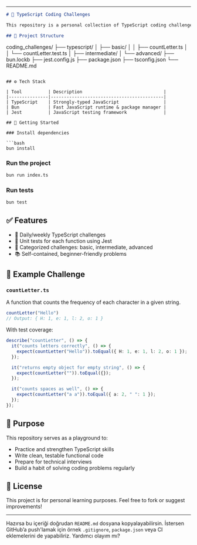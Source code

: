 
---

```md
# 🧠 TypeScript Coding Challenges

This repository is a personal collection of TypeScript coding challenges designed to improve my problem-solving and functional programming skills. Each challenge is implemented in TypeScript and tested using **Jest**.

## 📁 Project Structure

```

coding\_challenges/
├── typescript/
│   ├── basic/
│   │   ├── countLetter.ts
│   │   └── countLetter.test.ts
│   ├── intermediate/
│   └── advanced/
├── bun.lockb
├── jest.config.js
├── package.json
├── tsconfig.json
└── README.md

````

## ⚙️ Tech Stack

| Tool          | Description                               |
|---------------|-------------------------------------------|
| TypeScript    | Strongly-typed JavaScript                 |
| Bun           | Fast JavaScript runtime & package manager |
| Jest          | JavaScript testing framework              |

## 🚀 Getting Started

### Install dependencies

```bash
bun install
````

### Run the project

```bash
bun run index.ts
```

### Run tests

```bash
bun test
```

## ✅ Features

* 🔁 Daily/weekly TypeScript challenges
* 🧪 Unit tests for each function using Jest
* 🧩 Categorized challenges: basic, intermediate, advanced
* 📚 Self-contained, beginner-friendly problems

## 📌 Example Challenge

### `countLetter.ts`

A function that counts the frequency of each character in a given string.

```ts
countLetter("Hello") 
// Output: { H: 1, e: 1, l: 2, o: 1 }
```

With test coverage:

```ts
describe("countLetter", () => {
  it("counts letters correctly", () => {
    expect(countLetter("Hello")).toEqual({ H: 1, e: 1, l: 2, o: 1 });
  });

  it("returns empty object for empty string", () => {
    expect(countLetter("")).toEqual({});
  });

  it("counts spaces as well", () => {
    expect(countLetter("a a")).toEqual({ a: 2, " ": 1 });
  });
});
```

## 🧭 Purpose

This repository serves as a playground to:

* Practice and strengthen TypeScript skills
* Write clean, testable functional code
* Prepare for technical interviews
* Build a habit of solving coding problems regularly

## 📄 License

This project is for personal learning purposes. Feel free to fork or suggest improvements!

---

Hazırsa bu içeriği doğrudan `README.md` dosyana kopyalayabilirsin.
İstersen GitHub’a push'lamak için örnek `.gitignore`, `package.json` veya CI eklemelerini de yapabiliriz. Yardımcı olayım mı?
